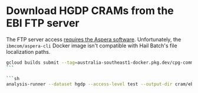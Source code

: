 # Download HGDP CRAMs from the EBI FTP server

The FTP server access [requires the Aspera software](https://www.internationalgenome.org/category/ftp/). Unfortunately, the `ibmcom/aspera-cli` Docker image isn't compatible with Hail Batch's file localization paths.

````sh
gcloud builds submit --tag=australia-southeast1-docker.pkg.dev/cpg-common/images/aspera:v1 .
```

```sh
analysis-runner --dataset hgdp --access-level test --output-dir cram/ebi --description "Copy HGDP CRAMs from EBI FTP" main.py
````
